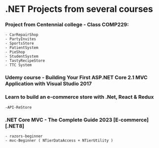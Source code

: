 # .NET Projects from several courses


### Project from Centennial college - Class COMP229:
	- CarRepairShop
	- PartyInvites
	- SportsStore
	- PatientSystem
	- PieShop
	- StudentSystem
	- TastyRecipeStore
	- TTC System

### Udemy course - Building Your First ASP.NET Core 2.1 MVC Application with Visual Studio 2017

### Learn to build an e-commerce store with .Net, React & Redux
	-API-ReStore

### .NET Core MVC - The Complete Guide 2023 [E-commerce] [.NET8]
	- razors-beginner
	- mvc-Beginner ( NTierDataAccess + NTierUtility ) 


